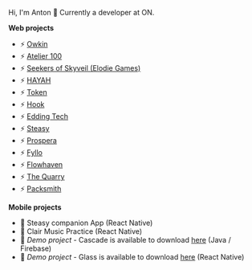 Hi, I'm Anton 👋
Currently a developer at ON.

**Web projects**
- ⚡ [Owkin](https://www.owkin.com/) 
- ⚡ [Atelier 100](https://www.atelier100.com/) 
- ⚡ [Seekers of Skyveil (Elodie Games)](https://www.seekerofskyveil.com/) 
- ⚡ [HAYAH](https://hayah.com/) 
- ⚡ [Token](https://www.token.com/) 
- ⚡ [Hook](https://hook.co/) 
- ⚡ [Edding Tech](https://edding.tech/en-int) 
- ⚡ [Steasy](https://steasy.ch/) 
- ⚡ [Prospera](https://prospera.ag/) 
- ⚡ [Fyllo](https://www.hellofyllo.com/) 
- ⚡ [Flowhaven](https://flowhaven.com/) 
- ⚡ [The Quarry](https://the-quarry.co.uk/) 
- ⚡ [Packsmith](https://packsmith.io/) 

**Mobile projects**
- 📱 Steasy companion App (React Native)
- 📱 Clair Music Practice (React Native)
- 📱 *Demo project* - Cascade is available to download [here](http://bit.ly/cascade-app) (Java / Firebase)
- 📱 *Demo project* - Glass is available to download [here](http://bit.ly/glass-app) (React Native)
